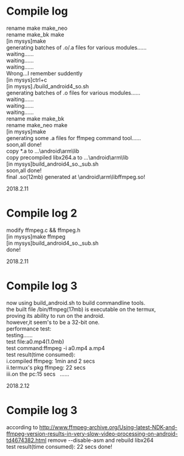 Compile log
=============  
rename make make_neo  
rename make_bk make  
[in mysys]make  
generating batches of .o/.a files for various modules……  
waiting……  
waiting……  
waiting……  
Wrong...I remember suddently  
[in mysys]ctrl+c  
[in mysys]./build_android4_so.sh  
generating batches of .o files for various modules……  
waiting……  
waiting……  
waiting……  
rename make make_bk   
rename make_neo make  
[in mysys]make  
generating some .a files for ffmpeg command tool……  
soon,all done!  
copy *.a to ...\android\arm\lib  
copy precompiled libx264.a to ...\android\arm\lib  
[in mysys]build_android4_so._sub.sh  
soon,all done!  
final .so(12mb) generated at \android\arm\libffmpeg.so!  
  
2018.2.11  
  
Compile log 2  
=============  
modify ffmpeg.c && ffmpeg.h  
[in mysys]make ffmpeg  
[in mysys]build_android4_so._sub.sh  
done!  
  
2018.2.11  

Compile log 3   
=============  
now using build_android.sh to build commandline tools.  
the built file /bin/ffmpeg(17mb) is executable on the termux,  
proving its ability to run on the android.   
however,it seem's to be a 32-bit one.  
performance test:  
testing……  
test file:a0.mp4(1.0mb)  
test command:ffmpeg -i a0.mp4 a.mp4  
test result(time consumed):  
i.compiled ffmpeg: 1min and 2 secs  
ii.termux's pkg ffmpeg: 22 secs  
iii.on the pc:15 secs   
……

2018.2.12  


Compile log 3   
=============  
according to http://www.ffmpeg-archive.org/Using-latest-NDK-and-ffmpeg-version-results-in-very-slow-video-processing-on-android-td4674382.html
remove --disable-asm and rebuild libx264  
test result(time consumed):  22 secs
done!
